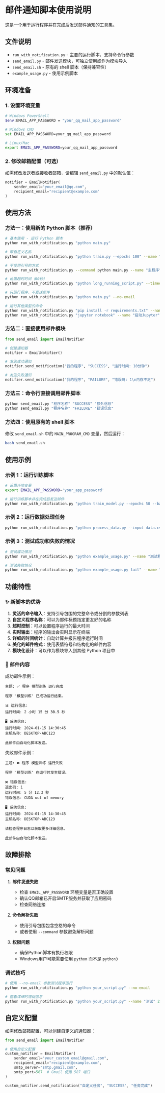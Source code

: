# 邮件通知脚本使用说明

这是一个用于运行程序并在完成后发送邮件通知的工具集。

## 文件说明

- `run_with_notification.py` - 主要的运行脚本，支持命令行参数
- `send_email.py` - 邮件发送模块，可独立使用或作为模块导入
- `send_email.sh` - 原有的 shell 脚本（保持兼容性）
- `example_usage.py` - 使用示例脚本

## 环境准备

### 1. 设置环境变量

```bash
# Windows PowerShell
$env:EMAIL_APP_PASSWORD = "your_qq_mail_app_password"

# Windows CMD
set EMAIL_APP_PASSWORD=your_qq_mail_app_password

# Linux/Mac
export EMAIL_APP_PASSWORD=your_qq_mail_app_password
```

### 2. 修改邮箱配置（可选）

如需修改发送者或接收者邮箱，请编辑 `send_email.py` 中的默认值：

```python
notifier = EmailNotifier(
    sender_email="your_email@qq.com",
    recipient_email="recipient@example.com"
)
```

## 使用方法

### 方法一：使用新的 Python 脚本（推荐）

```bash
# 基本使用 - 运行 Python 脚本
python run_with_notification.py "python main.py"

# 带自定义名称
python run_with_notification.py "python train.py --epochs 100" --name "模型训练"

# 不使用引号的方式
python run_with_notification.py --command python main.py --name "主程序"

# 设置超时时间（60秒）
python run_with_notification.py "python long_running_script.py" --timeout 60

# 只运行程序，不发送邮件
python run_with_notification.py "python main.py" --no-email

# 运行其他类型的命令
python run_with_notification.py "pip install -r requirements.txt" --name "依赖安装"
python run_with_notification.py "jupyter notebook" --name "启动Jupyter"
```

### 方法二：直接使用邮件模块

```python
from send_email import EmailNotifier

# 创建通知器
notifier = EmailNotifier()

# 发送成功通知
notifier.send_notification("我的程序", "SUCCESS", "运行时间: 10分钟")

# 发送失败通知
notifier.send_notification("我的程序", "FAILURE", "错误码: 1\n内存不足")
```

### 方法三：命令行直接调用邮件脚本

```bash
python send_email.py "程序名称" "SUCCESS" "额外信息"
python send_email.py "程序名称" "FAILURE" "错误信息"
```

### 方法四：使用原有的 shell 脚本

修改 `send_email.sh` 中的 `MAIN_PROGRAM_CMD` 变量，然后运行：

```bash
bash send_email.sh
```

## 使用示例

### 示例 1：运行训练脚本

```bash
# 设置环境变量
export EMAIL_APP_PASSWORD='your_app_password'

# 运行训练脚本并在完成后发送邮件
python run_with_notification.py "python train_model.py --epochs 50 --batch-size 32" --name "深度学习模型训练"
```

### 示例 2：运行数据处理任务

```bash
python run_with_notification.py "python process_data.py --input data.csv --output results.csv" --name "数据处理任务"
```

### 示例 3：测试成功和失败的情况

```bash
# 测试成功情况
python run_with_notification.py "python example_usage.py" --name "测试程序-成功"

# 测试失败情况
python run_with_notification.py "python example_usage.py fail" --name "测试程序-失败"
```

## 功能特性

### ✨ 新脚本的优势

1. **灵活的命令输入**：支持引号包围的完整命令或分割的参数列表
2. **自定义程序名称**：可以为邮件标题指定更友好的名称
3. **超时控制**：可以设置程序运行的最大时间
4. **实时输出**：程序的输出会实时显示在终端
5. **详细的时间统计**：自动计算并报告程序运行时间
6. **美化的邮件格式**：使用表情符号和结构化的邮件内容
7. **模块化设计**：可以作为模块导入到其他 Python 项目中

### 📧 邮件内容

成功邮件示例：
```
主题: ✅ 程序 模型训练 运行完成

程序 '模型训练' 已成功运行结束。

📊 运行信息:
运行时间: 2 小时 15 分 30.5 秒

🖥️ 系统信息:
运行时间: 2024-01-15 14:30:45
主机名称: DESKTOP-ABC123

此邮件由自动化脚本发送。
```

失败邮件示例：
```
主题: ❌ 程序 模型训练 运行失败

程序 '模型训练' 在运行时发生错误。

❌ 错误信息:
退出码: 1
运行时间: 5 分 12.3 秒
错误信息: CUDA out of memory

🖥️ 系统信息:
运行时间: 2024-01-15 14:30:45
主机名称: DESKTOP-ABC123

请检查程序日志以获取更多详细信息。

此邮件由自动化脚本发送。
```

## 故障排除

### 常见问题

1. **邮件发送失败**
   - 检查 `EMAIL_APP_PASSWORD` 环境变量是否正确设置
   - 确认QQ邮箱已开启SMTP服务并获取了应用密码
   - 检查网络连接

2. **命令解析失败**
   - 使用引号包围包含空格的命令
   - 或者使用 `--command` 参数避免解析问题

3. **权限问题**
   - 确保Python脚本有执行权限
   - Windows用户可能需要使用 `python` 而不是 `python3`

### 调试技巧

```bash
# 使用 --no-email 参数测试程序运行
python run_with_notification.py "python your_script.py" --no-email

# 查看详细的错误信息
python run_with_notification.py "python your_script.py" --name "测试" 2>&1 | tee log.txt
```

## 自定义配置

如需修改邮箱配置，可以创建自定义的通知器：

```python
from send_email import EmailNotifier

# 使用自定义配置
custom_notifier = EmailNotifier(
    sender_email="your_custom_email@gmail.com",
    recipient_email="recipient@example.com",
    smtp_server="smtp.gmail.com",
    smtp_port=587  # Gmail 使用 587 端口
)

custom_notifier.send_notification("自定义任务", "SUCCESS", "任务完成")
```
